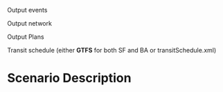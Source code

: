 Output events

Output network

Output Plans

Transit schedule (either **GTFS** for both SF and BA or transitSchedule.xml)

# Scenario Description #